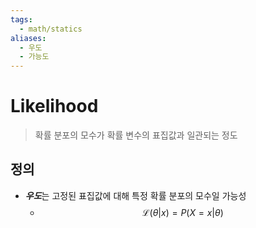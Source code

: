 ```yaml
---
tags:
  - math/statics
aliases:
  - 우도
  - 가능도
---
```

# Likelihood
> 확률 분포의 모수가 확률 변수의 표집값과 일관되는 정도 
## 정의 
+ ***우도***는 고정된 표집값에 대해 특정 확률 분포의 모수일 가능성
	+ $$\mathcal{L}(\theta | x) = P(X=x|\theta)$$
